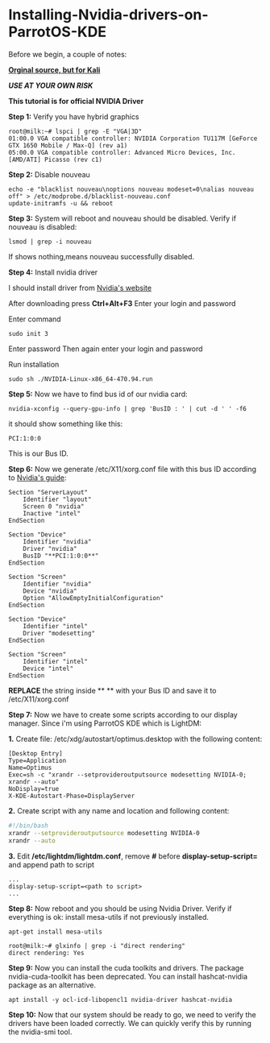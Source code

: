 # Installing-Nvidia-drivers-on-ParrotOS-KDE

Before we begin, a couple of notes:

**[Orginal source, but for Kali](https://github.com/europa502/Installing-Nvidia-drivers-on-Kali-Linux)**

***USE AT YOUR OWN RISK***

**This tutorial is for official NVIDIA Driver**

**Step 1:** Verify you have hybrid graphics

```
root@milk:~# lspci | grep -E "VGA|3D"
01:00.0 VGA compatible controller: NVIDIA Corporation TU117M [GeForce GTX 1650 Mobile / Max-Q] (rev a1)
05:00.0 VGA compatible controller: Advanced Micro Devices, Inc. [AMD/ATI] Picasso (rev c1)
```
**Step 2:** Disable nouveau

```
echo -e "blacklist nouveau\noptions nouveau modeset=0\nalias nouveau off" > /etc/modprobe.d/blacklist-nouveau.conf
update-initramfs -u && reboot
```

**Step 3:** System will reboot and nouveau should be disabled. Verify if nouveau is disabled:

```
lsmod | grep -i nouveau
```
If shows nothing,means nouveau successfully disabled.

**Step 4:** Install nvidia driver 

I should install driver from [Nvidia's website](https://www.nvidia.ru/Download/index.aspx)

After downloading press **Ctrl+Alt+F3**
Enter your login and password

Enter command
```
sudo init 3
```
Enter password
Then again enter your login and password

Run installation
```
sudo sh ./NVIDIA-Linux-x86_64-470.94.run
```
**Step 5:** Now we have to find bus id of our nvidia card:

```
nvidia-xconfig --query-gpu-info | grep 'BusID : ' | cut -d ' ' -f6
```

it should show something like this:

```
PCI:1:0:0
```

This is our Bus ID.

**Step 6:** Now we generate /etc/X11/xorg.conf file with this bus ID according to [Nvidia's guide](http://us.download.nvidia.com/XFree86/Linux-x86_64/470.94/README/randr14.html):

```
Section "ServerLayout"
    Identifier "layout"
    Screen 0 "nvidia"
    Inactive "intel"
EndSection

Section "Device"
    Identifier "nvidia"
    Driver "nvidia"
    BusID "**PCI:1:0:0**"
EndSection

Section "Screen"
    Identifier "nvidia"
    Device "nvidia"
    Option "AllowEmptyInitialConfiguration"
EndSection

Section "Device"
    Identifier "intel"
    Driver "modesetting"
EndSection

Section "Screen"
    Identifier "intel"
    Device "intel"
EndSection
```

**REPLACE** the string inside ** ** with your Bus ID and save it to /etc/X11/xorg.conf

**Step 7:** Now we have to create some scripts according to our display manager. Since i'm using ParrotOS KDE which is LightDM: 

**1.** Create file: /etc/xdg/autostart/optimus.desktop with the following content:

```
[Desktop Entry]
Type=Application
Name=Optimus
Exec=sh -c "xrandr --setprovideroutputsource modesetting NVIDIA-0; xrandr --auto"
NoDisplay=true
X-KDE-Autostart-Phase=DisplayServer
```

**2.** Create script with any name and location and following content:

```bash
#!/bin/bash
xrandr --setprovideroutputsource modesetting NVIDIA-0
xrandr --auto
```

**3.** Edit **/etc/lightdm/lightdm.conf**, remove **#** before **display-setup-script=** and append path to script
```
...
display-setup-script=<path to script>
...
```

**Step 8:** Now reboot and you should be using Nvidia Driver. Verify if everything is ok: install mesa-utils if not previously installed.

```
apt-get install mesa-utils
```

```
root@milk:~# glxinfo | grep -i "direct rendering"
direct rendering: Yes
```

**Step 9:** Now you can install the cuda toolkits and drivers. The package nvidia-cuda-toolkit has been deprecated. You can install hashcat-nvidia package as an alternative.

```
apt install -y ocl-icd-libopencl1 nvidia-driver hashcat-nvidia
```

**Step 10:** Now that our system should be ready to go, we need to verify the drivers have been loaded correctly. We can quickly verify this by running the nvidia-smi tool.
